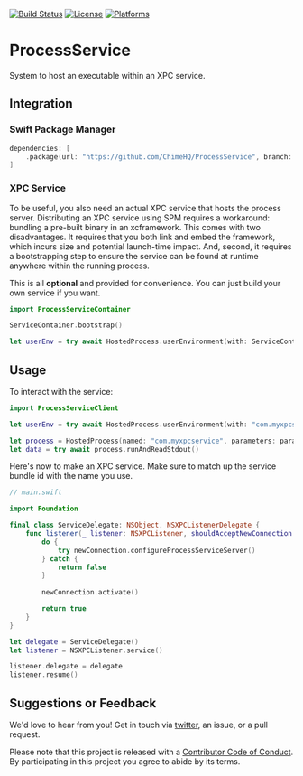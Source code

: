 [![Build Status][build status badge]][build status]
[![License][license badge]][license]
[![Platforms][platforms badge]][platforms]

# ProcessService
System to host an executable within an XPC service.

## Integration

### Swift Package Manager

```swift
dependencies: [
    .package(url: "https://github.com/ChimeHQ/ProcessService", branch: "main")
]
```

### XPC Service

To be useful, you also need an actual XPC service that hosts the process server. Distributing an XPC service using SPM requires a workaround: bundling a pre-built binary in an xcframework. This comes with two disadvantages. It requires that you both link and embed the framework, which incurs size and potential launch-time impact. And, second, it requires a bootstrapping step to ensure the service can be found at runtime anywhere within the running process.

This is all **optional** and provided for convenience. You can just build your own service if you want.

```swift
import ProcessServiceContainer

ServiceContainer.bootstrap()

let userEnv = try await HostedProcess.userEnvironment(with: ServiceContainer.name)
```

## Usage

To interact with the service:

```swift
import ProcessServiceClient

let userEnv = try await HostedProcess.userEnvironment(with: "com.myxpcservice")

let process = HostedProcess(named: "com.myxpcservice", parameters: params)
let data = try await process.runAndReadStdout()
```

Here's now to make an XPC service. Make sure to match up the service bundle id with the name you use.

```swift
// main.swift

import Foundation

final class ServiceDelegate: NSObject, NSXPCListenerDelegate {
    func listener(_ listener: NSXPCListener, shouldAcceptNewConnection newConnection: NSXPCConnection) -> Bool {
        do {
            try newConnection.configureProcessServiceServer()
        } catch {
            return false
        }
        
        newConnection.activate()

        return true
    }
}

let delegate = ServiceDelegate()
let listener = NSXPCListener.service()

listener.delegate = delegate
listener.resume()
```

## Suggestions or Feedback

We'd love to hear from you! Get in touch via [twitter](https://twitter.com/chimehq), an issue, or a pull request.

Please note that this project is released with a [Contributor Code of Conduct](CODE_OF_CONDUCT.md). By participating in this project you agree to abide by its terms.

[build status]: https://github.com/ChimeHQ/ProcessService/actions
[build status badge]: https://github.com/ChimeHQ/ProcessService/workflows/CI/badge.svg
[license]: https://opensource.org/licenses/BSD-3-Clause
[license badge]: https://img.shields.io/github/license/ChimeHQ/ProcessService
[platforms]: https://swiftpackageindex.com/ChimeHQ/ProcessService
[platforms badge]: https://img.shields.io/endpoint?url=https%3A%2F%2Fswiftpackageindex.com%2Fapi%2Fpackages%2FChimeHQ%2FProcessService%2Fbadge%3Ftype%3Dplatforms

